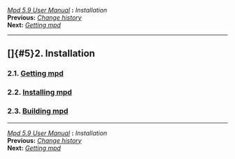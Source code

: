 [*Mpd 5.9 User Manual*](README.md) **:** *Installation*\
**Previous:** [*Change history*](mpd4.md)\
**Next:** [*Getting mpd*](mpd6.md)

------------------------------------------------------------------------

## []{#5}2. Installation

### 2.1. [Getting mpd](mpd6.md#6)

### 2.2. [Installing mpd](mpd7.md#7)

### 2.3. [Building mpd](mpd8.md#8)

------------------------------------------------------------------------

[*Mpd 5.9 User Manual*](README.md) **:** *Installation*\
**Previous:** [*Change history*](mpd4.md)\
**Next:** [*Getting mpd*](mpd6.md)
